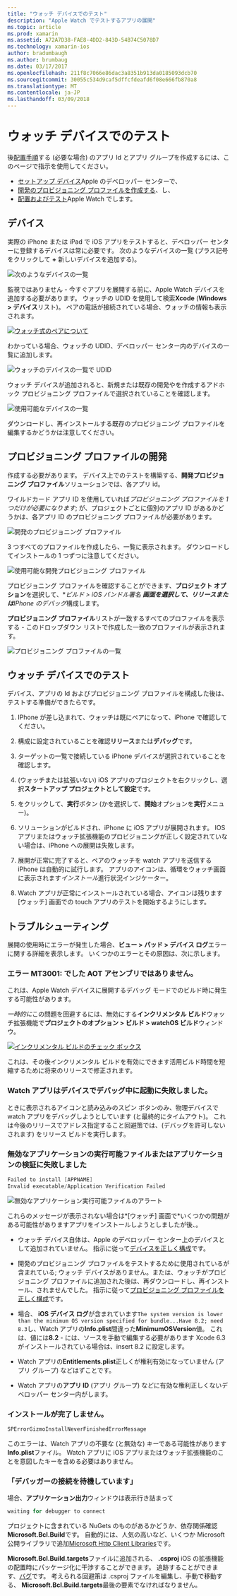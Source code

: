 ```yaml
---
title: "ウォッチ デバイスでのテスト"
description: "Apple Watch でテストするアプリの展開"
ms.topic: article
ms.prod: xamarin
ms.assetid: A72A7D38-FAE8-4DD2-843D-54B74C5078D7
ms.technology: xamarin-ios
author: bradumbaugh
ms.author: brumbaug
ms.date: 03/17/2017
ms.openlocfilehash: 211f8c7066e86dac3a8351b913da0185093dcb70
ms.sourcegitcommit: 30055c534d9caf5dffcfdeafd6f08e666fb870a8
ms.translationtype: MT
ms.contentlocale: ja-JP
ms.lasthandoff: 03/09/2018
---
```

# <a name="testing-on-watch-devices"></a>ウォッチ デバイスでのテスト

後[配置手順](~/ios/watchos/deploy-test/index.md)する (必要な場合) のアプリ Id とアプリ グループを作成するには、このページで指示を使用してください。

- [セットアップ デバイス](#devices)Apple のデベロッパー センターで、
- [開発のプロビジョニング プロファイルを作成する](#profiles)、し、
- [配置およびテスト](#testing)Apple Watch でします。

<a name="devices" />

## <a name="devices"></a>デバイス

実際の iPhone または iPad で iOS アプリをテストすると、デベロッパー センターに登録するデバイスは常に必要です。 次のようなデバイスの一覧 (プラス記号をクリックして **+** 新しいデバイスを追加する)。

![](device-images/devices-sml.png "次のようなデバイスの一覧")

監視ではありません - 今すぐアプリを展開する前に、Apple Watch デバイスを追加する必要があります。 ウォッチの UDID を使用して検索**Xcode** (**Windows > デバイス**リスト)。 ペアの電話が接続されている場合、ウォッチの情報も表示されます。

[![](device-images/xcode-devices-sml.png "ウォッチ式のペアについて")](device-images/xcode-devices.png#lightbox)

わかっている場合、ウォッチの UDID、デベロッパー センター内のデバイスの一覧に追加します。

![](device-images/devices-watch-sml.png "ウォッチのデバイスの一覧で UDID")

ウォッチ デバイスが追加されると、新規または既存の開発やを作成するアドホック プロビジョニング プロファイルで選択されていることを確認します。

![](device-images/devices-provisioning.png "使用可能なデバイスの一覧")

ダウンロードし、再インストールする既存のプロビジョニング プロファイルを編集するかどうかは注意してください。

<a name="profiles" />

## <a name="development-provisioning-profiles"></a>プロビジョニング プロファイルの開発

作成する必要があります。 デバイス上でのテストを構築する、**開発プロビジョニング プロファイル**ソリューションでは、各アプリ id。

ワイルドカード アプリ ID を使用していれば*プロビジョニング プロファイルを 1 つだけが必要になります*; が、プロジェクトごとに個別のアプリ ID があるかどうかは、各アプリ ID のプロビジョニング プロファイルが必要があります。

![](device-images/provisioningprofile-development.png "開発のプロビジョニング プロファイル")

3 つすべてのプロファイルを作成したら、一覧に表示されます。 ダウンロードしてインストールの 1 つずつに注意してください。

![](device-images/provisioningprofiles.png "使用可能な開発プロビジョニング プロファイル")

プロビジョニング プロファイルを確認することができます、**プロジェクト オプション**を選択して、**ビルド > iOS バンドル署名 ***画面を選択して、**リリース**または**IPhone のデバッグ**構成します。

**プロビジョニング プロファイル**リストが一致するすべてのプロファイルを表示する - このドロップダウン リストで作成した一致のプロファイルが表示されます。

![](device-images/options-selectprofile.png "プロビジョニング プロファイルの一覧")


<a name="testing" />

## <a name="testing-on-a-watch-device"></a>ウォッチ デバイスでのテスト

デバイス、アプリの Id およびプロビジョニング プロファイルを構成した後は、テストする準備ができたらです。

1. IPhone が差し込まれて、ウォッチは既にペアになって、iPhone で確認してください。

2. 構成に設定されていることを確認**リリース**または**デバッグ**です。

3. ターゲットの一覧で接続している iPhone デバイスが選択されていることを確認します。

4. (ウォッチまたは拡張いない) iOS アプリのプロジェクトを右クリックし、選択**スタートアップ プロジェクトとして設定**です。

5. をクリックして、**実行**ボタン (かを選択して、**開始**オプションを**実行**メニュー)。

6. ソリューションがビルドされ、iPhone に iOS アプリが展開されます。
  IOS アプリまたはウォッチ拡張機能のプロビジョニングが正しく設定されていない場合は、iPhone への展開は失敗します。

7. 展開が正常に完了すると、ペアのウォッチを watch アプリを送信する iPhone は自動的に試行します。 アプリのアイコンは、循環をウォッチ画面に表示されます*インストール*進行状況インジケーター。

8. Watch アプリが正常にインストールされている場合、アイコンは残ります [ウォッチ] 画面での touch アプリのテストを開始するようにします。


## <a name="troubleshooting"></a>トラブルシューティング

展開の使用時にエラーが発生した場合、**ビュー > パッド > デバイス ログ**エラーに関する詳細を表示します。 いくつかのエラーとその原因は、次に示します。

### <a name="error-mt3001-could-not-aot-the-assembly"></a>エラー MT3001: でした AOT アセンブリではありません。

これは、Apple Watch デバイスに展開するデバッグ モードでのビルド時に発生する可能性があります。

*一時的に*この問題を回避するには、無効にする**インクリメンタル ビルド**ウォッチ拡張機能で**プロジェクトのオプション > ビルド > watchOS ビルド**ウィンドウ。

[![](device-images/disable-incremental-sml.png "インクリメンタル ビルドのチェック ボックス")](device-images/disable-incremental.png#lightbox)

これは、その後インクリメンタル ビルドを有効にできます活用ビルド時間を短縮するために将来のリリースで修正されます。


### <a name="watch-app-fails-to-start-while-debugging-on-device"></a>Watch アプリはデバイスでデバッグ中に起動に失敗しました。

ときに表示されるアイコンと読み込みのスピン ボタンのみ、物理デバイスで watch アプリをデバッグしようとしています (と最終的にタイムアウト)。 これは今後のリリースでアドレス指定すること回避策では、(デバッグを許可しないされます) をリリース ビルドを実行します。


### <a name="invalid-application-executable-or-application-verification-failed"></a>無効なアプリケーションの実行可能ファイルまたはアプリケーションの検証に失敗しました

```csharp
Failed to install [APPNAME]
Invalid executable/Application Verification Failed
```

![](device-images/invalid-application-executable.png "無効なアプリケーション実行可能ファイルのアラート")

これらのメッセージが表示されない場合は*[ウォッチ] 画面で*いくつかの問題がある可能性がありますアプリをインストールしようとしましたが後、。

- ウォッチ デバイス自体は、Apple のデベロッパー センター上のデバイスとして追加されていません。 指示に従って[デバイスを正しく構成](#devices)です。

- 開発のプロビジョニング プロファイルをテストするために使用されているが含まれている; ウォッチ デバイスがありません。または、ウォッチがプロビジョニング プロファイルに追加された後は、再ダウンロードし、再インストール、されませんでした。 指示に従って[プロビジョニング プロファイルを正しく構成](#profiles)です。

- 場合、 **iOS デバイス ログ**が含まれています`The system version is lower than the minimum OS version specified for bundle...Have 8.2; need 8.3`し、Watch アプリの**Info.plist**間違った**MinimumOSVersion**値。
  これは、値には**8.2** - には、ソースを手動で編集する必要があります Xcode 6.3 がインストールされている場合は、insert 8.2 に設定します。

- Watch アプリの**Entitlements.plist**正しくが権利有効になっていません (アプリ グループ) などはずことです。

- Watch アプリの**アプリ ID** (アプリ グループ) などに有効な権利正しくないデベロッパー センター内がします。



### <a name="install-never-finished"></a>インストールが完了しません。

```csharp
SPErrorGizmoInstallNeverFinishedErrorMessage
```

このエラーは、Watch アプリの不要な (と無効な) キーである可能性があります**Info.plist**ファイル。 Watch アプリに iOS アプリまたはウォッチ拡張機能のことを意図したキーを含める必要はありません。

<!--eg. NSLocationAlwaysUsageDescription -->


### <a name="waiting-for-debugger-to-connect"></a>「デバッガーの接続を待機しています」

場合、**アプリケーション出力**ウィンドウは表示行き詰まって

```csharp
waiting for debugger to connect
```

プロジェクトに含まれている NuGets のものがあるかどうか、依存関係確認**Microsoft.Bcl.Build**です。 自動的には、人気の高いなど、いくつか Microsoft 公開ライブラリで追加[Microsoft Http Client Libraries](http://www.nuget.org/packages/Microsoft.Net.Http/)です。

**Microsoft.Bcl.Build.targets**ファイルに追加される、 **.csproj** iOS の拡張機能の配置時にパッケージ化に干渉することができます。 追跡することができます、[バグ](https://bugzilla.xamarin.com/show_bug.cgi?id=29912)です。
考えられる回避策は .csproj ファイルを編集し、手動で移動する、 **Microsoft.Bcl.Build.targets**最後の要素でなければなりません。

